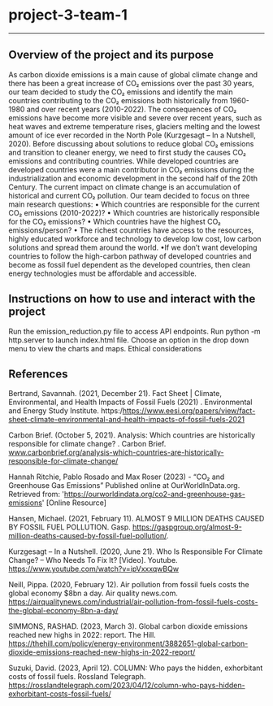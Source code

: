 # project-3-team-1
---------
## Overview of the project and its purpose
As carbon dioxide emissions is a main cause of global climate change and there has been a great increase of CO₂ emissions over the past 30 years, our team decided to study the CO₂ emissions and identify the main countries contributing to the CO₂ emissions both historically from 1960-1980 and over recent years (2010-2022). The consequences of CO₂ emissions have become more visible and severe over recent years, such as heat waves and extreme temperature rises, glaciers melting and the lowest amount of ice ever recorded in the North Pole (Kurzgesagt – In a Nutshell, 2020). 
Before discussing about solutions to reduce global CO₂ emissions and transition to cleaner energy, we need to first study the causes CO₂ emissions and contributing countries. While developed countries are developed countries were a main contributor in CO₂ emissions during the industrialization and economic development in the second half of the 20th Century. The current impact on climate change is an accumulation of historical and current CO₂ pollution. 
Our team decided to focus on three main research questions:
•	Which countries are responsible for the current CO₂ emissions (2010-2022)?
•	Which countries are historically responsible for the CO₂ emissions?
•	Which countries have the highest CO₂ emissions/person?
• The richest countries have access to the resources, highly educated workforce and technology to develop low cost, low carbon solutions and spread them around the world.
•If we don’t want developing countries to follow the high-carbon pathway of developed countries and become as fossil fuel dependent as the developed countries, then clean energy technologies must be affordable and accessible.

## Instructions on how to use and interact with the project
Run the emission_reduction.py file to access API endpoints. 
Run python -m http.server to launch index.html file. 
Choose an option in the drop down menu to view the charts and maps.
Ethical considerations 

## References 

Bertrand, Savannah. (2021, December 21). Fact Sheet | Climate, Environmental, and Health Impacts of 
Fossil Fuels (2021) . Environmental and Energy Study Institute. https:/https://www.eesi.org/papers/view/fact-sheet-climate-environmental-and-health-impacts-of-fossil-fuels-2021

Carbon Brief. (October 5, 2021). Analysis: Which countries are historically responsible for climate 
change? . Carbon Brief. www.carbonbrief.org/analysis-which-countries-are-historically-responsible-for-climate-change/

Hannah Ritchie, Pablo Rosado and Max Roser (2023) - “CO₂ and Greenhouse Gas Emissions” Published 
online at OurWorldInData.org. Retrieved from: 'https://ourworldindata.org/co2-and-greenhouse-gas-emissions' [Online Resource]

Hansen, Michael. (2021, February 11). ALMOST 9 MILLION DEATHS CAUSED BY FOSSIL FUEL POLLUTION. 
Gasp. https://gaspgroup.org/almost-9-million-deaths-caused-by-fossil-fuel-pollution/.

Kurzgesagt – In a Nutshell. (2020, June 21). Who Is Responsible For Climate Change? – Who Needs To Fix 
It? [Video]. Youtube. https://www.youtube.com/watch?v=ipVxxxqwBQw

Neill, Pippa. (2020, February 12). Air pollution from fossil fuels costs the global economy $8bn a day. Air 
quality news.com. https://airqualitynews.com/industrial/air-pollution-from-fossil-fuels-costs-the-global-economy-8bn-a-day/

SIMMONS, RASHAD. (2023, March 3). Global carbon dioxide emissions reached new highs in 2022: 
report. The Hill. https://thehill.com/policy/energy-environment/3882651-global-carbon-dioxide-emissions-reached-new-highs-in-2022-report/

Suzuki, David. (2023, April 12). COLUMN: Who pays the hidden, exhorbitant costs of fossil fuels. 
Rossland Telegraph. https://rosslandtelegraph.com/2023/04/12/column-who-pays-hidden-exhorbitant-costs-fossil-fuels/
